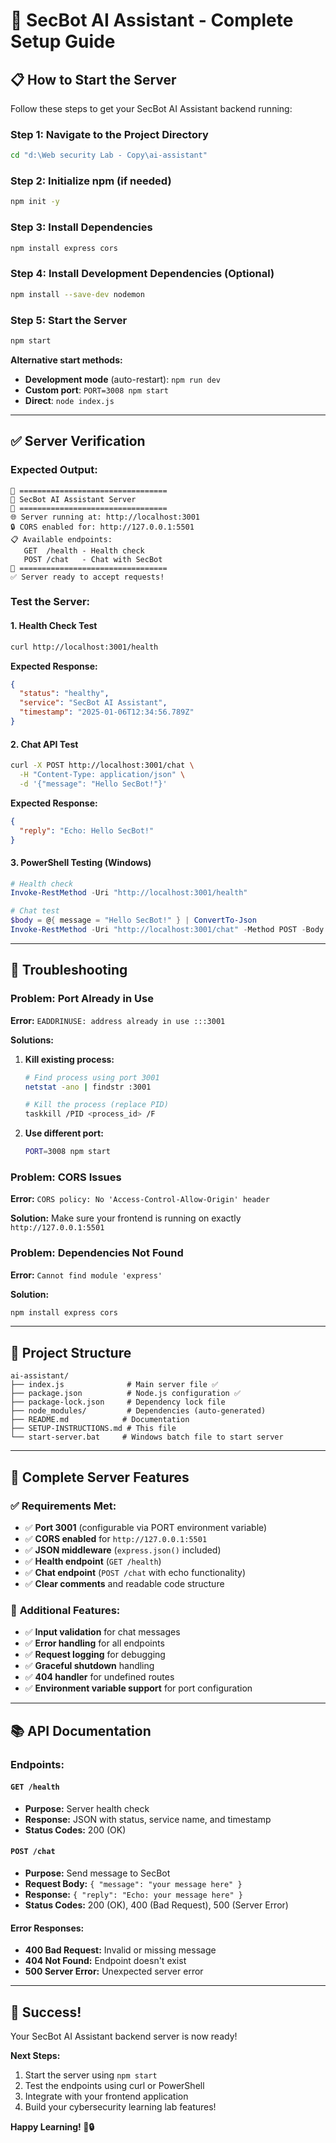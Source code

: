 # 🚀 SecBot AI Assistant - Complete Setup Guide

## 📋 How to Start the Server

Follow these steps to get your SecBot AI Assistant backend running:

### Step 1: Navigate to the Project Directory
```bash
cd "d:\Web security Lab - Copy\ai-assistant"
```

### Step 2: Initialize npm (if needed)
```bash
npm init -y
```

### Step 3: Install Dependencies
```bash
npm install express cors
```

### Step 4: Install Development Dependencies (Optional)
```bash
npm install --save-dev nodemon
```

### Step 5: Start the Server
```bash
npm start
```

**Alternative start methods:**
- **Development mode** (auto-restart): `npm run dev`
- **Custom port**: `PORT=3008 npm start`
- **Direct**: `node index.js`

---

## ✅ Server Verification

### Expected Output:
```
🤖 =================================
🤖 SecBot AI Assistant Server
🤖 =================================
🌐 Server running at: http://localhost:3001
🔒 CORS enabled for: http://127.0.0.1:5501
📋 Available endpoints:
   GET  /health - Health check
   POST /chat   - Chat with SecBot
🤖 =================================
✅ Server ready to accept requests!
```

### Test the Server:

#### 1. Health Check Test
```bash
curl http://localhost:3001/health
```
**Expected Response:**
```json
{
  "status": "healthy",
  "service": "SecBot AI Assistant",
  "timestamp": "2025-01-06T12:34:56.789Z"
}
```

#### 2. Chat API Test
```bash
curl -X POST http://localhost:3001/chat \
  -H "Content-Type: application/json" \
  -d '{"message": "Hello SecBot!"}'
```
**Expected Response:**
```json
{
  "reply": "Echo: Hello SecBot!"
}
```

#### 3. PowerShell Testing (Windows)
```powershell
# Health check
Invoke-RestMethod -Uri "http://localhost:3001/health"

# Chat test
$body = @{ message = "Hello SecBot!" } | ConvertTo-Json
Invoke-RestMethod -Uri "http://localhost:3001/chat" -Method POST -Body $body -ContentType "application/json"
```

---

## 🔧 Troubleshooting

### Problem: Port Already in Use
**Error:** `EADDRINUSE: address already in use :::3001`

**Solutions:**
1. **Kill existing process:**
   ```bash
   # Find process using port 3001
   netstat -ano | findstr :3001
   
   # Kill the process (replace PID)
   taskkill /PID <process_id> /F
   ```

2. **Use different port:**
   ```bash
   PORT=3008 npm start
   ```

### Problem: CORS Issues
**Error:** `CORS policy: No 'Access-Control-Allow-Origin' header`

**Solution:** Make sure your frontend is running on exactly `http://127.0.0.1:5501`

### Problem: Dependencies Not Found
**Error:** `Cannot find module 'express'`

**Solution:**
```bash
npm install express cors
```

---

## 📁 Project Structure
```
ai-assistant/
├── index.js              # Main server file ✅
├── package.json          # Node.js configuration ✅
├── package-lock.json     # Dependency lock file
├── node_modules/         # Dependencies (auto-generated)
├── README.md            # Documentation
├── SETUP-INSTRUCTIONS.md # This file
└── start-server.bat     # Windows batch file to start server
```

---

## 🎯 Complete Server Features

### ✅ **Requirements Met:**
- ✅ **Port 3001** (configurable via PORT environment variable)
- ✅ **CORS enabled** for `http://127.0.0.1:5501`
- ✅ **JSON middleware** (`express.json()` included)
- ✅ **Health endpoint** (`GET /health`)
- ✅ **Chat endpoint** (`POST /chat` with echo functionality)
- ✅ **Clear comments** and readable code structure

### 🚀 **Additional Features:**
- ✅ **Input validation** for chat messages
- ✅ **Error handling** for all endpoints
- ✅ **Request logging** for debugging
- ✅ **Graceful shutdown** handling
- ✅ **404 handler** for undefined routes
- ✅ **Environment variable support** for port configuration

---

## 📚 API Documentation

### Endpoints:

#### `GET /health`
- **Purpose:** Server health check
- **Response:** JSON with status, service name, and timestamp
- **Status Codes:** 200 (OK)

#### `POST /chat`
- **Purpose:** Send message to SecBot
- **Request Body:** `{ "message": "your message here" }`
- **Response:** `{ "reply": "Echo: your message here" }`
- **Status Codes:** 200 (OK), 400 (Bad Request), 500 (Server Error)

#### Error Responses:
- **400 Bad Request:** Invalid or missing message
- **404 Not Found:** Endpoint doesn't exist
- **500 Server Error:** Unexpected server error

---

## 🎉 Success!

Your SecBot AI Assistant backend server is now ready! 

**Next Steps:**
1. Start the server using `npm start`
2. Test the endpoints using curl or PowerShell
3. Integrate with your frontend application
4. Build your cybersecurity learning lab features!

**Happy Learning! 🤖🔒**